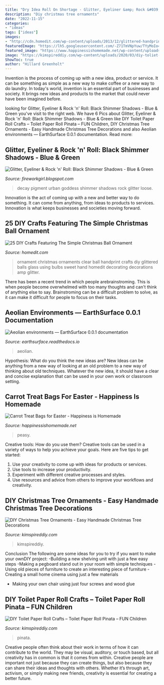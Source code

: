 ```yaml
---
title: "Dry Idea Roll On Shortage - Glitter, Eyeliner &amp; Rock &#039;n&#039; Roll: Black Shimmer Shadows"
description: "Diy christmas tree ornaments"
date: "2022-11-15"
categories:
- "ideas"
tags: ["ideas"]
images:
- "http://cdn.homedit.com/wp-content/uploads/2013/12/glittered-handprint-christmas-ornament-tradition-1892x2838.jpg"
featuredImage: "https://lh5.googleusercontent.com/-Z71TmVNpYuw/TYyMoIo4ZeI/AAAAAAAAAUQ/LZw6uxU9M6I/s1600/goddess.jpg"
featured_image: "https://www.happinessishomemade.net/wp-content/uploads/2017/03/Cute-Carrot-Treat-Bags.jpg"
image: "https://kimspireddiy.com/wp-content/uploads/2020/03/diy-toliet-paper-roll-pinata-1.jpg"
ShowToc: true
author: "Hillard Greenholt"
---
```



Invention is the process of coming up with a new idea, product or service. It can be something as simple as a new way to make coffee or a new way to do laundry. In today's world, invention is an essential part of businesses and society. It brings new ideas and products to the market that could never have been imagined before.

	

		
looking for Glitter, Eyeliner &amp; Rock &#039;n&#039; Roll: Black Shimmer Shadows - Blue &amp; Green you've visit to the right web. We have 6 Pics about Glitter, Eyeliner &amp; Rock &#039;n&#039; Roll: Black Shimmer Shadows - Blue &amp; Green like DIY Toilet Paper Roll Crafts – Toilet Paper Roll Pinata – FUN Children, DIY Christmas Tree Ornaments - Easy Handmade Christmas Tree Decorations and also Aeolian environments — EarthSurface 0.0.1 documentation. Read more:
		
    
## Glitter, Eyeliner &amp; Rock &#039;n&#039; Roll: Black Shimmer Shadows - Blue &amp; Green

<img loading=lazy src="https://lh5.googleusercontent.com/-Z71TmVNpYuw/TYyMoIo4ZeI/AAAAAAAAAUQ/LZw6uxU9M6I/s1600/goddess.jpg" onerror="this.onerror=null;this.src='https://tse4.mm.bing.net/th?id=OIP.WE1XOJ46176ThssTavlxLQHaHX&amp;pid=15.1';" alt="Glitter, Eyeliner &amp; Rock &#039;n&#039; Roll: Black Shimmer Shadows - Blue &amp; Green">

_Source: fireworkgirl.blogspot.com_

>decay pigment urban goddess shimmer shadows rock glitter loose. 

	

Innovation is the act of coming up with a new and better way to do something. It can come from anything, from ideas to products to services. Innovation is what keeps businesses and societies moving forward.

    
## 25 DIY Crafts Featuring The Simple Christmas Ball Ornament

<img loading=lazy src="http://cdn.homedit.com/wp-content/uploads/2013/12/glittered-handprint-christmas-ornament-tradition-1892x2838.jpg" onerror="this.onerror=null;this.src='https://tse1.mm.bing.net/th?id=OIP.SJsp5z_UTJTe1_NrxKaAmwHaLH&amp;pid=15.1';" alt="25 DIY Crafts Featuring The Simple Christmas Ball Ornament">

_Source: homedit.com_

>ornament christmas ornaments clear ball handprint crafts diy glittered balls glass using bulbs sweet hand homedit decorating decorations amp glitter. 

	

There has been a recent trend in which people arebrainstroming. This is when people become overwhelmed with too many thoughts and can't think of anything else to say. Brainstroming can be a difficult problem to solve, as it can make it difficult for people to focus on their tasks.

    
## Aeolian Environments — EarthSurface 0.0.1 Documentation

<img loading=lazy src="https://earthsurface.readthedocs.io/en/latest/_images/desert.png" onerror="this.onerror=null;this.src='https://tse1.mm.bing.net/th?id=OIP.mgKsa2dOfIklXKeU9vh00QHaFe&amp;pid=15.1';" alt="Aeolian environments — EarthSurface 0.0.1 documentation">

_Source: earthsurface.readthedocs.io_

>aeolian. 

	

Hypothesis: What do you think the new ideas are?
New Ideas can be anything from a new way of looking at an old problem to a new way of thinking about old techniques. Whatever the new idea, it should have a clear and concise explanation that can be used in your own work or classroom setting.

    
## Carrot Treat Bags For Easter - Happiness Is Homemade

<img loading=lazy src="https://www.happinessishomemade.net/wp-content/uploads/2017/03/Cute-Carrot-Treat-Bags.jpg" onerror="this.onerror=null;this.src='https://tse2.mm.bing.net/th?id=OIP.Ou4HbxVVeo9kLJjofRxMIgHaLF&amp;pid=15.1';" alt="Carrot Treat Bags for Easter - Happiness is Homemade">

_Source: happinessishomemade.net_

>peasy. 

	

Creative tools: How do you use them?
Creative tools can be used in a variety of ways to help you achieve your goals. Here are five tips to get started: 
1. Use your creativity to come up with ideas for products or services.
2. Use tools to increase your productivity.
3. Experiment with different creative processes and styles.
4. Use resources and advice from others to improve your workflows and creativity.

    
## DIY Christmas Tree Ornaments - Easy Handmade Christmas Tree Decorations

<img loading=lazy src="https://kimspireddiy.com/wp-content/uploads/2019/11/christmas-starbucks-ornaments-3.jpg" onerror="this.onerror=null;this.src='https://tse1.mm.bing.net/th?id=OIP.MwQ2Iv6YEmbAtzK6fnfr9wHaNM&amp;pid=15.1';" alt="DIY Christmas Tree Ornaments - Easy Handmade Christmas Tree Decorations">

_Source: kimspireddiy.com_

>kimspireddiy. 

	

Conclusion
The following are some ideas for you to try if you want to make your ownDIY project: 
-Building a new shelving unit with just a few easy steps 
-Making a pegboard stand out in your room with simple techniques 
-Using old pieces of furniture to create an interesting piece of furniture 
-Creating a small home cinema using just a few materials 
- Making your own chair using just four screws and wood glue

    
## DIY Toilet Paper Roll Crafts – Toilet Paper Roll Pinata – FUN Children

<img loading=lazy src="https://kimspireddiy.com/wp-content/uploads/2020/03/diy-toliet-paper-roll-pinata-1.jpg" onerror="this.onerror=null;this.src='https://tse3.mm.bing.net/th?id=OIP.ceHWUWaDmw33mZTJ3PNZLgHaLH&amp;pid=15.1';" alt="DIY Toilet Paper Roll Crafts – Toilet Paper Roll Pinata – FUN Children">

_Source: kimspireddiy.com_

>pinata. 

	

Creative people often think about their work in terms of how it can contribute to the world. They may be visual, auditory, or touch based, but all creativity has in common is that it comes from within. Creative people are important not just because they can create things, but also because they can share their ideas and thoughts with others. Whether it’s through art, activism, or simply making new friends, creativity is essential for creating a better future.

